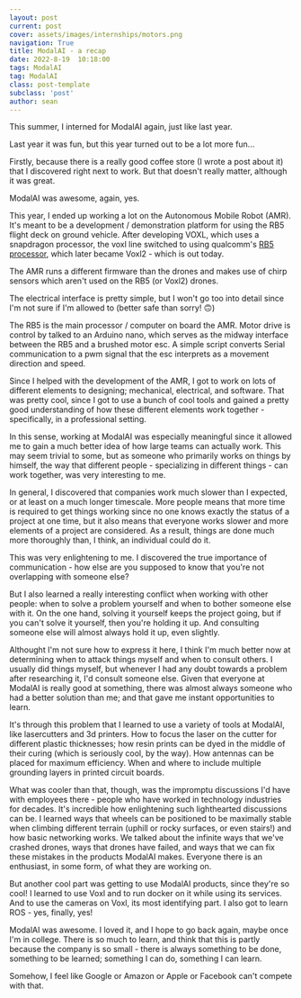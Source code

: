 ```yaml
---
layout: post
current: post
cover: assets/images/internships/motors.png
navigation: True
title: ModalAI - a recap
date: 2022-8-19  10:18:00
tags: ModalAI
tag: ModalAI
class: post-template
subclass: 'post'
author: sean
---
```



This summer, I interned for ModalAI again, just like last year.

Last year it was fun, but this year turned out to be a lot more fun...

Firstly, because there is a really good coffee store (I wrote a post about it) that I discovered right next to work. But that doesn't really matter, although it was great.

ModalAI was awesome, again, yes. 

This year, I ended up working a lot on the Autonomous Mobile Robot (AMR). It's meant to be a development / demonstration platform for using the RB5 flight deck on ground vehicle. After developing VOXL, which uses a snapdragon processor, the voxl line switched to using qualcomm's [RB5 processor](https://www.qualcomm.com/products/application/industrial-commercial/robotics/robotics-rb5-platform?&cmpid=foious2222&gclid=CjwKCAjw6fyXBhBgEiwAhhiZsvEAo_NyWWDDYA2xUEzTO_V_s8uB1uvtS2JsRuJCqXmQvT1yBB-3cxoCtrkQAvD_BwE), which later became Voxl2 - which is out today. 

The AMR runs a different firmware than the drones and makes use of chirp sensors which aren't used on the RB5 (or Voxl2) drones.

The electrical interface is pretty simple, but I won't go too into detail since I'm not sure if I'm allowed to (better safe than sorry! 🙃)

The RB5 is the main processor / computer on board the AMR. Motor drive is control by talked to an Arduino nano, which serves as the midway interface between the RB5 and a brushed motor esc. A simple script converts Serial communication to a pwm signal that the esc interprets as a movement direction and speed. 

Since I helped with the development of the AMR, I got to work on lots of different elements to designing; mechanical, electrical, and software. That was pretty cool, since I got to use a bunch of cool tools and gained a pretty good understanding of how these different elements work together - specifically, in a professional setting.

In this sense, working at ModalAI was especially meaningful since it allowed me to gain a much better idea of how large teams can actually work. This may seem trivial to some, but as someone who primarily works on things by himself, the way that different people - specializing in different things - can work together, was very interesting to me. 

In general, I discovered that companies work much slower than I expected, or at least on a much longer timescale. More people means that more time is required to get things working since no one knows exactly the status of a project at one time, but it also means that everyone works slower and more elements of a project are considered. As a result, things are done much more thoroughly than, I think, an individual could do it. 

This was very enlightening to me. I discovered the true importance of communication - how else are you supposed to know that you're not overlapping with someone else?

But I also learned a really interesting conflict when working with other people: when to solve a problem yourself and when to bother someone else with it. On the one hand, solving it yourself keeps the project going, but if you can't solve it yourself, then you're holding it up. And consulting someone else will almost always hold it up, even slightly.

Althought I'm not sure how to express it here, I think I'm much better now at determining when to attack things myself and when to consult others. I usually did things myself, but whenever I had any doubt towards a problem after researching it, I'd consult someone else. Given that everyone at ModalAI is really good at something, there was almost always someone who had a better solution than me; and that gave me instant opportunities to learn.

It's through this problem that I learned to use a variety of tools at ModalAI, like lasercutters and 3d printers. How to focus the laser on the cutter for different plastic thicknesses; how resin prints can be dyed in the middle of their curing (which is seriously cool, by the way). How antennas can be placed for maximum efficiency. When and where to include multiple grounding layers in printed circuit boards.

What was cooler than that, though, was the impromptu discussions I'd have with employees there - people who have worked in technology industries for decades. It's incredible how enlightening such lighthearted discussions can be. I learned ways that wheels can be positioned to be maximally stable when climbing different terrain (uphill or rocky surfaces, or even stairs!) and how basic networking works. We talked about the infinite ways that we've crashed drones, ways that drones have failed, and ways that we can fix these mistakes in the products ModalAI makes. Everyone there is an enthusiast, in some form, of what they are working on.

But another cool part was getting to use ModalAI products, since they're so cool! I learned to use Voxl and to run docker on it while using its services. And to use the cameras on Voxl, its most identifying part. I also got to learn ROS - yes, finally, yes! 

ModalAI was awesome. I loved it, and I hope to go back again, maybe once I'm in college. There is so much to learn, and think that this is partly because the company is so small - there is always something to be done, something to be learned; something I can do, something I can learn.

Somehow, I feel like Google or Amazon or Apple or Facebook can't compete with that.